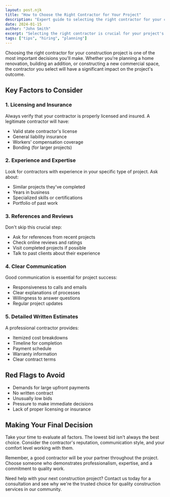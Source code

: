 ```yaml
---
layout: post.njk
title: "How to Choose the Right Contractor for Your Project"
description: "Expert guide to selecting the right contractor for your construction project. Learn about licensing, insurance, vetting, and red flags to avoid costly mistakes."
date: 2024-01-15
author: "John Smith"
excerpt: "Selecting the right contractor is crucial for your project's success. Here are key factors to consider when making your choice."
tags: ["tips", "hiring", "planning"]
---
```


Choosing the right contractor for your construction project is one of the most important decisions you'll make. Whether you're planning a home renovation, building an addition, or constructing a new commercial space, the contractor you select will have a significant impact on the project's outcome.

## Key Factors to Consider

### 1. Licensing and Insurance

Always verify that your contractor is properly licensed and insured. A legitimate contractor will have:
- Valid state contractor's license
- General liability insurance
- Workers' compensation coverage
- Bonding (for larger projects)

### 2. Experience and Expertise

Look for contractors with experience in your specific type of project. Ask about:
- Similar projects they've completed
- Years in business
- Specialized skills or certifications
- Portfolio of past work

### 3. References and Reviews

Don't skip this crucial step:
- Ask for references from recent projects
- Check online reviews and ratings
- Visit completed projects if possible
- Talk to past clients about their experience

### 4. Clear Communication

Good communication is essential for project success:
- Responsiveness to calls and emails
- Clear explanations of processes
- Willingness to answer questions
- Regular project updates

### 5. Detailed Written Estimates

A professional contractor provides:
- Itemized cost breakdowns
- Timeline for completion
- Payment schedule
- Warranty information
- Clear contract terms

## Red Flags to Avoid

- Demands for large upfront payments
- No written contract
- Unusually low bids
- Pressure to make immediate decisions
- Lack of proper licensing or insurance

## Making Your Final Decision

Take your time to evaluate all factors. The lowest bid isn't always the best choice. Consider the contractor's reputation, communication style, and your comfort level working with them.

Remember, a good contractor will be your partner throughout the project. Choose someone who demonstrates professionalism, expertise, and a commitment to quality work.

Need help with your next construction project? Contact us today for a consultation and see why we're the trusted choice for quality construction services in our community.